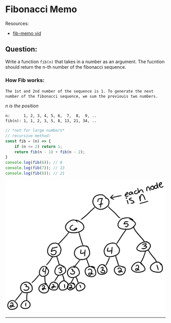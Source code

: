 # Fibonacci Memo
Resources:
- [fib-memo vid](https://youtu.be/oBt53YbR9Kk?list=PLD8pC1MXKesXC9BIVO5WucyjfKTTaRwMd&t=220)

## Question:
Write a function `fib(n)` that takes in a number as an argument. The fucntion should return the n-th number of the fibonacci sequence.

### How Fib works:
	The 1st and 2nd number of the sequence is 1. To generate the next number of the fibonacci sequence, we sum the previouis two numbers.

*n is the position*
```
n:      1, 2, 3, 4, 5, 6,  7,  8,  9, ..
fib(n): 1, 1, 2, 3, 5, 8, 13, 21, 34, ..
```

```javascript
// *not for large numbers*
// recursive method:
const fib = (n) => {
    if (n <= 2) return 1;
    return fib(n - 1) + fib(n - 2);
}
console.log(fib(6)); // 8
console.log(fib(7)); // 13
console.log(fib(8)); // 21
```
![fib tree](rsrcs/fib-tree.svg)


---  

